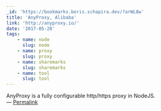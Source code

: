 ```yaml
---
_id: 'https://bookmarks.boris.schapira.dev/?arWL8w'
title: 'AnyProxy, Alibaba'
link: 'http://anyproxy.io/'
date: '2017-05-28'
tags:
    - name: node
      slug: node
    - name: proxy
      slug: proxy
    - name: sharemarks
      slug: sharemarks
    - name: tool
      slug: tool
---
```


AnyProxy is a fully configurable http/https proxy in NodeJS. <br>&#8212;
<a href="https://bookmarks.boris.schapira.dev/?arWL8w" title="Permalink">Permalink</a>
